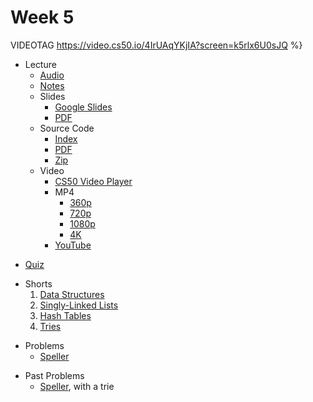 # Week 5

VIDEOTAG https://video.cs50.io/4IrUAqYKjIA?screen=k5rlx6U0sJQ %}

- Lecture
    * [Audio](https://cdn.cs50.net/2019/fall/lectures/5/lecture5.mp3.download)
    * [Notes](../../notes/5/)
    + Slides
        * [Google Slides](https://docs.google.com/presentation/d/1KMzq3bLe7g_O4JVYZ0lxuxHjShnIk54beO84-chYTig/edit?usp=sharing)
        * [PDF](https://cdn.cs50.net/2019/fall/lectures/5/lecture5.pdf)
    + Source Code
        * [Index](https://cdn.cs50.net/2019/fall/lectures/5/src5/)
        * [PDF](https://cdn.cs50.net/2019/fall/lectures/5/src5.pdf)
        * [Zip](https://cdn.cs50.net/2019/fall/lectures/5/src5.zip)
    + Video
        * [CS50 Video Player](https://video.cs50.io/4IrUAqYKjIA?screen=k5rlx6U0sJQ)
        + MP4
            * [360p](https://cdn.cs50.net/2019/fall/lectures/5/lecture5-360p.mp4.download)
            * [720p](https://cdn.cs50.net/2019/fall/lectures/5/lecture5-720p.mp4.download)
            * [1080p](https://cdn.cs50.net/2019/fall/lectures/5/lecture5-1080p.mp4.download)
            * [4K](https://cdn.cs50.net/2019/fall/lectures/5/lecture5-4k.mp4.download)
        * [YouTube](https://youtu.be/4IrUAqYKjIA)
* [Quiz](../../quizzes/5/)
+ Shorts
    1. [Data Structures](https://www.youtube.com/watch?v=3uGchQbk7g8)
    1. [Singly-Linked Lists](https://www.youtube.com/watch?v=zQI3FyWm144)
    1. [Hash Tables](https://www.youtube.com/watch?v=nvzVHwrrub0)
    1. [Tries](https://www.youtube.com/watch?v=MC-iQHFdEDI)
- Problems
    * [Speller](../../psets/5/speller/)
+ Past Problems
    * [Speller](https://docs.cs50.net/2019/ap/problems/speller/trie/speller.html), with a trie
